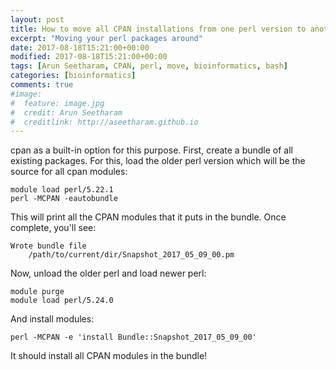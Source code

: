 ```yaml
---
layout: post
title: How to move all CPAN installations from one perl version to another
excerpt: "Moving your perl packages around"
date: 2017-08-18T15:21:00+00:00
modified: 2017-08-18T15:21:00+00:00
tags: [Arun Seetharam, CPAN, perl, move, bioinformatics, bash]
categories: [bioinformatics]
comments: true
#image:
#  feature: image.jpg
#  credit: Arun Seetharam
#  creditlink: http://aseetharam.github.io
---
```


cpan as a built-in option for this purpose. First, create a bundle of all existing packages. For this, load the older perl version which will be the source for all cpan modules:

```
module load perl/5.22.1
perl -MCPAN -eautobundle
```

This will print all the CPAN modules that it puts in the bundle. Once complete, you'll see:

```
Wrote bundle file
    /path/to/current/dir/Snapshot_2017_05_09_00.pm
```

Now, unload the older perl and load newer perl:

```
module purge
module load perl/5.24.0
```

And install modules:

```
perl -MCPAN -e 'install Bundle::Snapshot_2017_05_09_00'
```

It should install all CPAN modules in the bundle!
